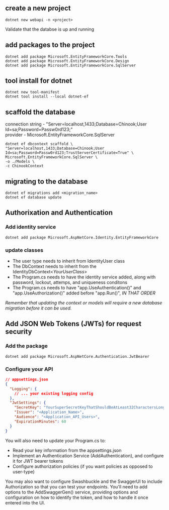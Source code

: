 ## create a new project

`dotnet new webapi -n <project>`

Validate that the databse is up and running

## add packages to the project

`dotnet add package Microsoft.EntityFrameworkCore.Tools`  
`dotnet add package Microsoft.EntityFrameworkCore.Design`  
`dotnet add package Microsoft.EntityFrameworkCore.SqlServer`

## tool install for dotnet

`dotnet new tool-manifest`  
`dotnet tool install --local dotnet-ef`  

## scaffold the database

connection string - "Server=localhost,1433;Database=Chinook;User Id=sa;Password=Passw0rd123;"  
provider - Microsoft.EntityFrameworkCore.SqlServer

`dotnet ef dbcontext scaffold \`  
`"Server=localhost,1433;Database=Chinook;User Id=sa;Password=Passw0rd123;TrustServerCertificate=True" \`  
`Microsoft.EntityFrameworkCore.SqlServer \`  
`-o ./Models \`  
`-c ChinookContext`

## migrating to the database

`dotnet ef migrations add <migration_name>`  
`dotnet ef database update`  

## Authorixation and Authentication

### Add identity service

`dotnet add package Microsoft.AspNetCore.Identity.EntityFrameworkCore`

### update classes

- The user type needs to inherit from IdentityUser class
- The DbContext needs to inherit from the IdentityDbContext<*YourUserClass*>
- The Program.cs needs to have the identity service added, along with password, lockout, attemps, and uniqueness conditons
- The Program.cs needs to have "app.UseAuthentication()" and "app.UseAuthorization()" added before "app.Run()", *IN THAT ORDER*

*Remember that updating the context or models will require a new database migration before it can be used.*

## Add JSON Web Tokens (JWTs) for request security

### Add the package

`dotnet add package Microsoft.AspNetCore.Authentication.JwtBearer`

### Configure your API

``` JSON
// appsettings.json
{
  "Logging": {
    // ... your existing logging config
  },
  "JwtSettings": {
    "SecretKey": "YourSuperSecretKeyThatShouldBeAtLeast32CharactersLongForSecurity!",
    "Issuer": "<Application_Name>",
    "Audience": "<Application_API_Users>",
    "ExpirationMinutes": 60
  }
}
```

You will also need to update your Program.cs to:

- Read your key information from the appsettings.json
- Implement an Authentication Service (AddAuthentication), and configure it for JWT bearer tokens
- Configure authorization policies (if you want policies as opposed to user-type)

You may also want to configure Swashbuckle and the SwaggerUI to include Authorization so that you can test your endpoints. You'll need to add options to the AddSwaggerGen() service, providing options and configuration on how to identify the token, and how to handle it once entered into the UI.